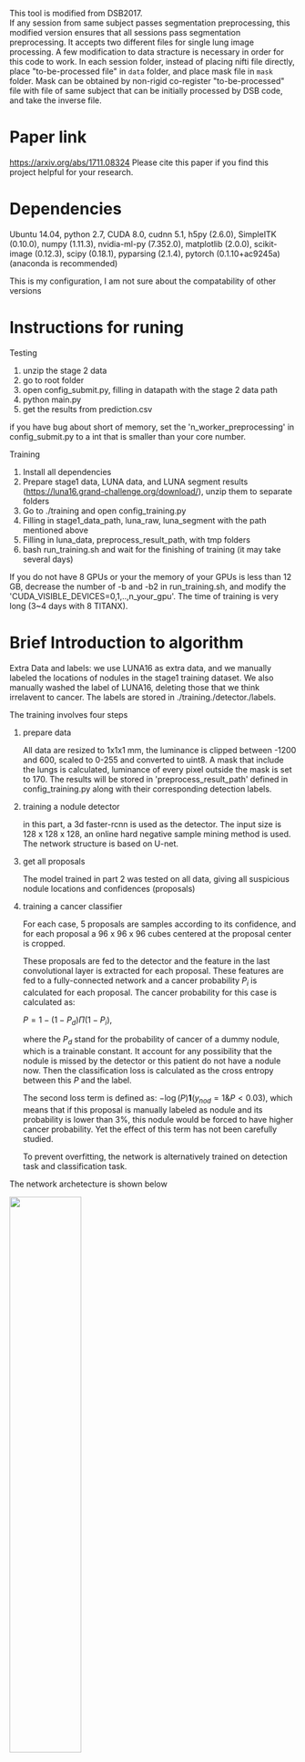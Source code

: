 This tool is modified from DSB2017.   
If any session from same subject passes segmentation preprocessing, this modified version ensures that all sessions pass segmentation preprocessing. It accepts two different files for single lung image processing. A few modification to data stracture is necessary in order for this code to work. In each session folder, instead of placing nifti file directly, place "to-be-processed file" in ```data``` folder, and place mask file in ```mask``` folder. Mask can be obtained by non-rigid co-register "to-be-processed" file with file of same subject that can be initially processed by DSB code, and take the inverse file.

# Paper link 
https://arxiv.org/abs/1711.08324
Please cite this paper if you find this project helpful for your research.

# Dependencies

Ubuntu 14.04, python 2.7, CUDA 8.0, cudnn 5.1, h5py (2.6.0), SimpleITK (0.10.0), numpy (1.11.3), nvidia-ml-py (7.352.0), matplotlib (2.0.0), scikit-image (0.12.3), scipy (0.18.1), pyparsing (2.1.4), pytorch (0.1.10+ac9245a) (anaconda is recommended)

This is my configuration, I am not sure about the compatability of other versions



# Instructions for runing

Testing
1.	unzip the stage 2 data 
2.	go to root folder
3.	open config_submit.py, filling in datapath with the stage 2 data path
4.	python main.py
5.	get the results from prediction.csv

if you have bug about short of memory, set the 'n_worker_preprocessing' in config\_submit.py to a int that is smaller than your core number.

Training 
1.	Install all dependencies
2.	Prepare stage1 data, LUNA data, and LUNA segment results (https://luna16.grand-challenge.org/download/), unzip them to separate folders
3.	Go to ./training and open config_training.py
4.	Filling in stage1_data_path, luna_raw, luna_segment  with the path mentioned above
5.	Filling in luna_data, preprocess_result_path, with tmp folders
6.	bash run_training.sh and wait for the finishing of training (it may take several days)

If you do not have 8 GPUs or your the memory of your GPUs is less than 12 GB, decrease the number of -b and -b2 in run\_training.sh, and modify the 'CUDA\_VISIBLE\_DEVICES=0,1,..,n\_your\_gpu'. The time of training is very long (3~4 days with 8 TITANX).



# Brief Introduction to algorithm
Extra Data and labels: we use LUNA16 as extra data, and we manually labeled the locations of nodules in the stage1 training dataset. We also manually washed the label of LUNA16, deleting those that we think irrelavent to cancer. The labels are stored in ./training./detector./labels.

The training involves four steps
1. prepare data

    All data are resized to 1x1x1 mm, the luminance is clipped between -1200 and 600, scaled to 0-255 and converted to uint8. A mask that include the lungs is calculated, luminance of every pixel outside the mask is set to 170. The results will be stored in 'preprocess_result_path' defined in config_training.py along with their corresponding detection labels.

2. training a nodule detector

    in this part, a 3d faster-rcnn is used as the detector. The input size is 128 x 128 x 128, an online hard negative sample mining method is used. The network structure is based on U-net.
    
3. get all proposals
    
    The model trained in part 2 was tested on all data, giving all suspicious nodule locations and confidences (proposals)
    
4. training a cancer classifier
    
    For each case, 5 proposals are samples according to its confidence, and for each proposal a 96 x 96 x 96 cubes centered at the proposal center is cropped. 
    
    These proposals are fed to the detector and the feature in the last convolutional layer is extracted for each proposal. These features are fed to a fully-connected network and a cancer probability $P_i$ is calculated for each proposal. The cancer probability for this case is calculated as:

    $P = 1-(1-P_d)\Pi(1-P_i)$,
    
    where the $P_d$ stand for the probability of cancer of a dummy nodule, which is a trainable constant. It account for any possibility that the nodule is missed by the detector or this patient do not have a nodule now. Then the classification loss is calculated as the cross entropy between this $P$ and the label. 
    
    The second loss term is defined as: $-\log(P)\boldsymbol{1}(y_{nod}=1 \& P<0.03)$, which means that if this proposal is manually labeled as nodule and its probability is lower than 3%, this nodule would be forced to have higher cancer probability. Yet the effect of this term has not been carefully studied.
    
    To prevent overfitting, the network is alternatively trained on detection task and classification task.

The network archetecture is shown below

<img src="./images/nodulenet.png" width=50%>

<img src="./images/casenet.png" width=50%>
